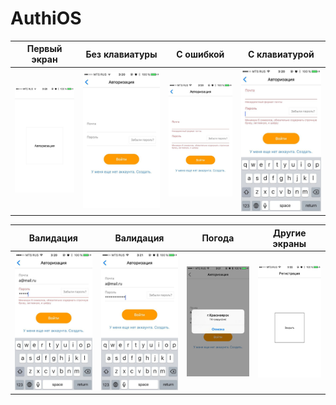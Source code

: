 # AuthiOS

| Первый экран | Без клавиатуры | С ошибкой | С клавиатурой |
|:-:|:-:|:-:|:-:|
| ![image1](https://github.com/Dominionys/HeadsAndHandsAuthiOS/blob/master/screenshots/0.jpg?raw=true) | ![image2](https://github.com/Dominionys/HeadsAndHandsAuthiOS/blob/master/screenshots/1.jpg?raw=true) | ![image2](https://github.com/Dominionys/HeadsAndHandsAuthiOS/blob/master/screenshots/2.jpg?raw=true) | ![image3](https://github.com/Dominionys/HeadsAndHandsAuthiOS/blob/master/screenshots/3.jpg?raw=true)

| Валидация | Валидация | Погода | Другие экраны |
|:-:|:-:|:-:|:-:|
| ![image1](https://github.com/Dominionys/HeadsAndHandsAuthiOS/blob/master/screenshots/4.jpg?raw=true) | ![image2](https://github.com/Dominionys/HeadsAndHandsAuthiOS/blob/master/screenshots/5.jpg?raw=true) | ![image2](https://github.com/Dominionys/HeadsAndHandsAuthiOS/blob/master/screenshots/6.jpg?raw=true) | ![image3](https://github.com/Dominionys/HeadsAndHandsAuthiOS/blob/master/screenshots/8.jpg?raw=true)
